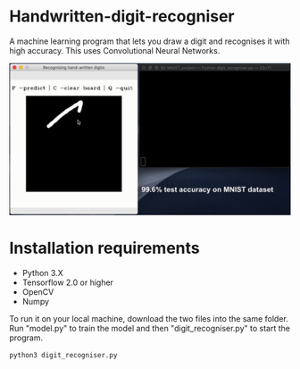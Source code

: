 # Handwritten-digit-recogniser
A machine learning program that lets you draw a digit and recognises it with high accuracy. This uses Convolutional Neural Networks.

![](digit_recogniser_demo.gif)

# Installation requirements
- Python 3.X
- Tensorflow 2.0 or higher
- OpenCV
- Numpy

To run it on your local machine, download the two files into the same folder. Run "model.py" to train the model and then "digit_recogniser.py" to start the program.
```bash
python3 digit_recogniser.py
```
